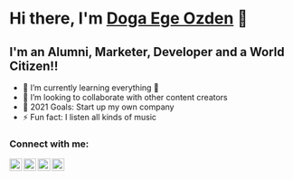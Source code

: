 # Hi there, I'm [Doga Ege Ozden][website] 👋

## I'm an Alumni, Marketer, Developer and a World Citizen!!

- 🌱 I’m currently learning everything 🤣
- 👯 I’m looking to collaborate with other content creators
- 🥅 2021 Goals: Start up my own company
- ⚡ Fun fact: I listen all kinds of music

### Connect with me:

[<img align="left" alt="online-portfolio" width="22px" src="https://img.icons8.com/fluency/48/000000/portfolio.png" />][website]
[<img align="left" alt="Doga Ege Ozden | LinkedIn" width="22px" src="https://img.icons8.com/fluency/48/000000/facebook-new.png" />][facebook]
[<img align="left" alt="Doga Ege Ozden | Instagram" width="22px" src="https://img.icons8.com/clouds/100/000000/instagram-new--v3.png" />][instagram]
[<img align="left" alt="Doga Ege Ozden | LinkedIn" width="22px" src="https://img.icons8.com/external-justicon-flat-justicon/64/000000/external-linkedin-social-media-justicon-flat-justicon.png" />][linkedin]

<br />

[website]: https://dogaege.pythonanywhere.com/blog/
[instagram]: https://www.instagram.com/dogaege/?hl=en
[linkedin]: https://www.linkedin.com/in/doga-ege-ozden-a78194193/
[facebook]: https://www.facebook.com/DoaOzz
